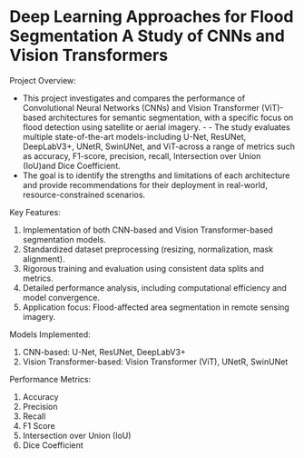 # Deep Learning Approaches for Flood Segmentation A Study of CNNs and Vision Transformers

Project Overview:
- This project investigates and compares the performance of Convolutional Neural Networks (CNNs) and Vision Transformer (ViT)-based architectures for semantic segmentation, with a specific focus on flood detection using satellite or aerial imagery. - - The study evaluates multiple state-of-the-art models-including U-Net, ResUNet, DeepLabV3+, UNetR, SwinUNet, and ViT-across a range of metrics such as accuracy, F1-score, precision, recall, Intersection over Union (IoU)and Dice Coefficient.
- The goal is to identify the strengths and limitations of each architecture and provide recommendations for their deployment in real-world, resource-constrained scenarios.

Key Features:
1. Implementation of both CNN-based and Vision Transformer-based segmentation models.
2. Standardized dataset preprocessing (resizing, normalization, mask alignment).
3. Rigorous training and evaluation using consistent data splits and metrics.
4. Detailed performance analysis, including computational efficiency and model convergence.
5. Application focus: Flood-affected area segmentation in remote sensing imagery.

Models Implemented:
1. CNN-based: U-Net, ResUNet, DeepLabV3+
2. Vision Transformer-based: Vision Transformer (ViT), UNetR, SwinUNet

Performance Metrics:
1. Accuracy
2. Precision
3. Recall
4. F1 Score
5. Intersection over Union (IoU)
6. Dice Coefficient


